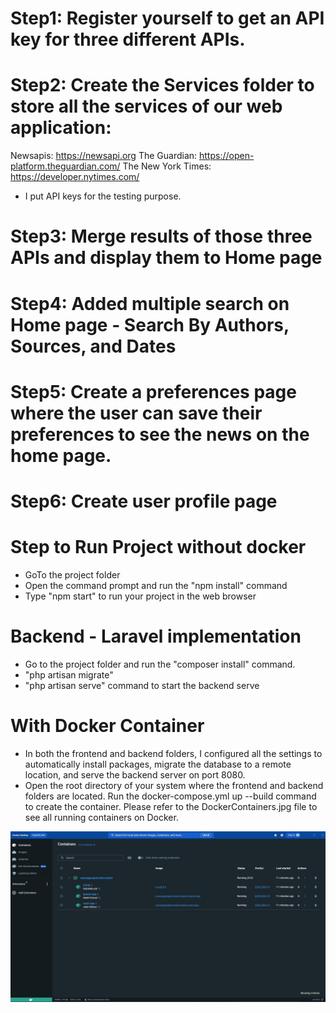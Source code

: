 # Step1: Register yourself to get an API key for three different APIs.
# Step2: Create the Services folder to store all the services of our web application:

Newsapis: https://newsapi.org
The Guardian: https://open-platform.theguardian.com/
The New York Times: https://developer.nytimes.com/

- I put API keys for the testing purpose.

# Step3: Merge results of those three APIs and display them to Home page

# Step4: Added multiple search on Home page - Search By Authors, Sources, and Dates

# Step5: Create a preferences page where the user can save their preferences to see the news on the home page.

# Step6: Create user profile page


# Step to Run Project without docker
- GoTo the project folder 
- Open the command prompt and run the "npm install" command 
- Type "npm start" to run your project in the web browser
# Backend - Laravel implementation
- Go to the project folder and run the "composer install" command.
- "php artisan migrate"
- "php artisan serve" command to start the backend serve


# With Docker Container
- In both the frontend and backend folders, I configured all the settings to automatically install packages, migrate the database to a remote location, and serve the backend server on port 8080. 
- Open the root directory of your system where the frontend and backend folders are located. Run the docker-compose.yml up --build command to create the container. Please refer to the DockerContainers.jpg file to see all running containers on Docker.

![alt text](../DockerContainers.jpg) <br />
